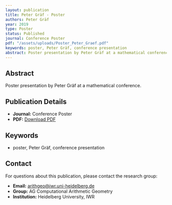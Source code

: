 ```yaml
---
layout: publication
title: Peter Gräf - Poster
authors: Peter Gräf
year: 2019
type: Poster
status: Published
journal: Conference Poster
pdf: "/assets/uploads/Poster_Peter_Graef.pdf"
keywords: poster, Peter Gräf, conference presentation
abstract: Poster presentation by Peter Gräf at a mathematical conference.
---
```

## Abstract

Poster presentation by Peter Gräf at a mathematical conference.

## Publication Details

- **Journal:** Conference Poster
- **PDF:** [Download PDF](/assets/uploads/Poster_Peter_Graef.pdf)

## Keywords

- poster, Peter Gräf, conference presentation


## Contact

For questions about this publication, please contact the research group:
- **Email:** arithgeo@iwr.uni-heidelberg.de
- **Group:** AG Computational Arithmetic Geometry
- **Institution:** Heidelberg University, IWR